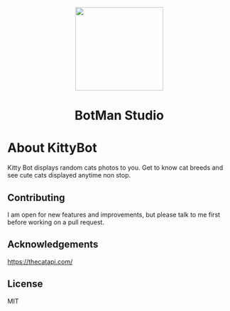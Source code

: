 <p align="center"><img height="188" width="198" src="https://drive.google.com/file/d/171rJrbSaq3h2YmSBjvLC1bC2qZCGic2G/view?usp=sharing"></p>
<h1 align="center">BotMan Studio</h1>

# About KittyBot

Kitty Bot displays random cats photos to you. Get to know cat breeds and see cute
cats displayed anytime non stop. 

## Contributing

I am open for new features and improvements, but please talk to me first before working on a pull request.

## Acknowledgements

https://thecatapi.com/

## License

MIT

